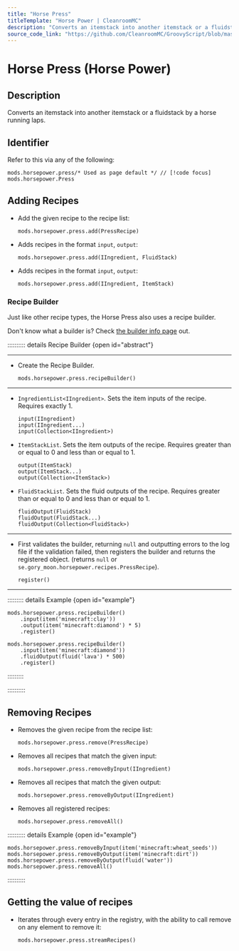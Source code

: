 ```yaml
---
title: "Horse Press"
titleTemplate: "Horse Power | CleanroomMC"
description: "Converts an itemstack into another itemstack or a fluidstack by a horse running laps."
source_code_link: "https://github.com/CleanroomMC/GroovyScript/blob/master/src/main/java/com/cleanroommc/groovyscript/compat/mods/horsepower/Press.java"
---
```


# Horse Press (Horse Power)

## Description

Converts an itemstack into another itemstack or a fluidstack by a horse running laps.

## Identifier

Refer to this via any of the following:

```groovy:no-line-numbers {1}
mods.horsepower.press/* Used as page default */ // [!code focus]
mods.horsepower.Press
```


## Adding Recipes

- Add the given recipe to the recipe list:

    ```groovy:no-line-numbers
    mods.horsepower.press.add(PressRecipe)
    ```

- Adds recipes in the format `input`, `output`:

    ```groovy:no-line-numbers
    mods.horsepower.press.add(IIngredient, FluidStack)
    ```

- Adds recipes in the format `input`, `output`:

    ```groovy:no-line-numbers
    mods.horsepower.press.add(IIngredient, ItemStack)
    ```


### Recipe Builder

Just like other recipe types, the Horse Press also uses a recipe builder.

Don't know what a builder is? Check [the builder info page](../../getting_started/builder.md) out.

:::::::::: details Recipe Builder {open id="abstract"}

---

- Create the Recipe Builder.

    ```groovy:no-line-numbers
    mods.horsepower.press.recipeBuilder()
    ```

---

- `IngredientList<IIngredient>`. Sets the item inputs of the recipe. Requires exactly 1.

    ```groovy:no-line-numbers
    input(IIngredient)
    input(IIngredient...)
    input(Collection<IIngredient>)
    ```

- `ItemStackList`. Sets the item outputs of the recipe. Requires greater than or equal to 0 and less than or equal to 1.

    ```groovy:no-line-numbers
    output(ItemStack)
    output(ItemStack...)
    output(Collection<ItemStack>)
    ```

- `FluidStackList`. Sets the fluid outputs of the recipe. Requires greater than or equal to 0 and less than or equal to 1.

    ```groovy:no-line-numbers
    fluidOutput(FluidStack)
    fluidOutput(FluidStack...)
    fluidOutput(Collection<FluidStack>)
    ```

---

- First validates the builder, returning `null` and outputting errors to the log file if the validation failed, then registers the builder and returns the registered object. (returns `null` or `se.gory_moon.horsepower.recipes.PressRecipe`).

    ```groovy:no-line-numbers
    register()
    ```

---

::::::::: details Example {open id="example"}
```groovy:no-line-numbers
mods.horsepower.press.recipeBuilder()
    .input(item('minecraft:clay'))
    .output(item('minecraft:diamond') * 5)
    .register()

mods.horsepower.press.recipeBuilder()
    .input(item('minecraft:diamond'))
    .fluidOutput(fluid('lava') * 500)
    .register()
```

:::::::::

::::::::::

## Removing Recipes

- Removes the given recipe from the recipe list:

    ```groovy:no-line-numbers
    mods.horsepower.press.remove(PressRecipe)
    ```

- Removes all recipes that match the given input:

    ```groovy:no-line-numbers
    mods.horsepower.press.removeByInput(IIngredient)
    ```

- Removes all recipes that match the given output:

    ```groovy:no-line-numbers
    mods.horsepower.press.removeByOutput(IIngredient)
    ```

- Removes all registered recipes:

    ```groovy:no-line-numbers
    mods.horsepower.press.removeAll()
    ```

:::::::::: details Example {open id="example"}
```groovy:no-line-numbers
mods.horsepower.press.removeByInput(item('minecraft:wheat_seeds'))
mods.horsepower.press.removeByOutput(item('minecraft:dirt'))
mods.horsepower.press.removeByOutput(fluid('water'))
mods.horsepower.press.removeAll()
```

::::::::::

## Getting the value of recipes

- Iterates through every entry in the registry, with the ability to call remove on any element to remove it:

    ```groovy:no-line-numbers
    mods.horsepower.press.streamRecipes()
    ```
